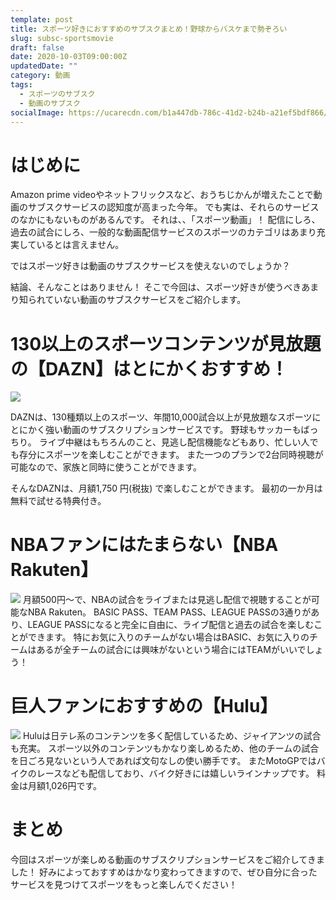 ```yaml
---
template: post
title: スポーツ好きにおすすめのサブスクまとめ！野球からバスケまで勢ぞろい
slug: subsc-sportsmovie
draft: false
date: 2020-10-03T09:00:00Z
updatedDate: ""
category: 動画
tags:
  - スポーツのサブスク
  - 動画のサブスク
socialImage: https://ucarecdn.com/b1a447db-786c-41d2-b24b-a21ef5bdf866/
---
```


# はじめに

Amazon prime videoやネットフリックスなど、おうちじかんが増えたことで動画のサブスクサービスの認知度が高まった今年。
でも実は、それらのサービスのなかにもないものがあるんです。
それは、、「スポーツ動画」！
配信にしろ、過去の試合にしろ、一般的な動画配信サービスのスポーツのカテゴリはあまり充実しているとは言えません。

ではスポーツ好きは動画のサブスクサービスを使えないのでしょうか？

結論、そんなことはありません！
そこで今回は、スポーツ好きが使うべきあまり知られていない動画のサブスクサービスをご紹介します。

# 130以上のスポーツコンテンツが見放題の【DAZN】はとにかくおすすめ！

![](https://ucarecdn.com/6cc5d26c-df97-45e8-89f4-76ad34f61ed0/S__4202510.jpg)

DAZNは、130種類以上のスポーツ、年間10,000試合以上が見放題なスポーツにとにかく強い動画のサブスクリプションサービスです。
野球もサッカーもばっちり。
ライブ中継はもちろんのこと、見逃し配信機能などもあり、忙しい人でも存分にスポーツを楽しむことができます。
また一つのプランで2台同時視聴が可能なので、家族と同時に使うことができます。

そんなDAZNは、月額1,750 円(税抜) で楽しむことができます。
最初の一か月は無料で試せる特典付き。

# NBAファンにはたまらない【NBA Rakuten】

![](https://ucarecdn.com/0ef74de0-d454-4f2b-bd1b-35e9e2721808/S__4202509.jpg)
月額500円～で、NBAの試合をライブまたは見逃し配信で視聴することが可能なNBA Rakuten。
BASIC PASS、TEAM PASS、LEAGUE PASSの3通りがあり、LEAGUE PASSになると完全に自由に、ライブ配信と過去の試合を楽しむことができます。
特にお気に入りのチームがない場合はBASIC、お気に入りのチームはあるが全チームの試合には興味がないという場合にはTEAMがいいでしょう！


# 巨人ファンにおすすめの【Hulu】

![](https://ucarecdn.com/cb8f2903-afdc-45c9-a7c6-02ec390c51f0/)
Huluは日テレ系のコンテンツを多く配信しているため、ジャイアンツの試合も充実。
スポーツ以外のコンテンツもかなり楽しめるため、他のチームの試合を日ごろ見ないという人であれば文句なしの使い勝手です。
またMotoGPではバイクのレースなども配信しており、バイク好きには嬉しいラインナップです。
料金は月額1,026円です。

# まとめ

今回はスポーツが楽しめる動画のサブスクリプションサービスをご紹介してきました！
好みによっておすすめはかなり変わってきますので、ぜひ自分に合ったサービスを見つけてスポーツをもっと楽しんでください！
